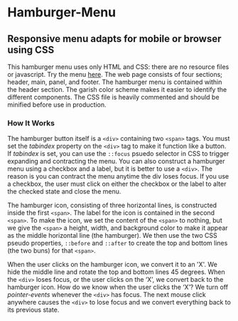 # Hamburger-Menu
## Responsive menu adapts for mobile or browser using CSS

This hamburger menu uses only HTML and CSS: there are no resource files or javascript. Try the menu [here](https://rickapps.github.io/Hamburger-Menu/). The web page consists of four sections; header, main, panel, and footer. The hamburger menu is contained within the header section. The garish color scheme makes it easier to identify the different components. The CSS file is heavily commented and should be minified before use in production.  

### How It Works
The hamburger button itself is a `<div>` containing two `<span>` tags. You must set the *tabindex* property on the `<div>` tag to make it function like a button.  If *tabindex* is set, you can use the `::focus` psuedo selector in CSS to trigger expanding and contracting the menu.  You can also construct a hamburger menu using a checkbox and a label, but it is better to use a `<div>`.  The reason is you can contract the menu anytime the div loses focus. If you use a checkbox, the user must click on either the  checkbox or the label to alter the checked state and close the menu. 

The hamburger icon, consisting of three horizontal lines, is constructed inside the first `<span>`. The label for the icon is contained in the second `<span>`. To make the icon, we set the content of the `<span>` to nothing, but we give the `<span>` a height, width, and background color to make it appear as the middle horizontal line (the hamburger). We then use the two CSS pseudo properties, `::before` and `::after` to create the top and bottom lines (the two buns) for that `<span>`. 

When the user clicks on the hamburger icon, we convert it to an 'X'. We hide the middle line and rotate the top and bottom lines 45 degrees. When the `<div>` loses focus, or the user clicks on the ‘X’, we convert back to the hamburger icon. How do we know when the user clicks the ‘X’?  We turn off *pointer-events* whenever the `<div>` has focus.  The next mouse click anywhere causes the `<div>` to lose focus and we convert everything back to its previous state. 

